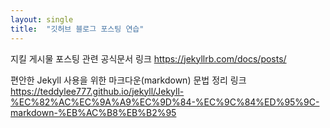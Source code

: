 ```yaml
---
layout: single
title:  "깃허브 블로그 포스팅 연습"
---
```


지킬 게시물 포스팅 관련 공식문서 링크
https://jekyllrb.com/docs/posts/

편안한 Jekyll 사용을 위한 마크다운(markdown) 문법 정리 링크
https://teddylee777.github.io/jekyll/Jekyll-%EC%82%AC%EC%9A%A9%EC%9D%84-%EC%9C%84%ED%95%9C-markdown-%EB%AC%B8%EB%B2%95

